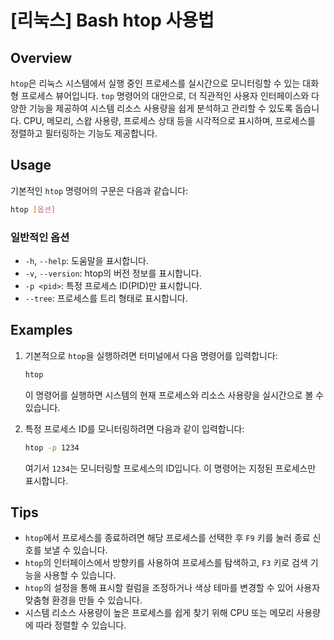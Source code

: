 # [리눅스] Bash htop 사용법

## Overview
`htop`은 리눅스 시스템에서 실행 중인 프로세스를 실시간으로 모니터링할 수 있는 대화형 프로세스 뷰어입니다. `top` 명령어의 대안으로, 더 직관적인 사용자 인터페이스와 다양한 기능을 제공하여 시스템 리소스 사용량을 쉽게 분석하고 관리할 수 있도록 돕습니다. CPU, 메모리, 스왑 사용량, 프로세스 상태 등을 시각적으로 표시하며, 프로세스를 정렬하고 필터링하는 기능도 제공합니다.

## Usage
기본적인 `htop` 명령어의 구문은 다음과 같습니다:

```bash
htop [옵션]
```

### 일반적인 옵션
- `-h`, `--help`: 도움말을 표시합니다.
- `-v`, `--version`: htop의 버전 정보를 표시합니다.
- `-p <pid>`: 특정 프로세스 ID(PID)만 표시합니다.
- `--tree`: 프로세스를 트리 형태로 표시합니다.

## Examples
1. 기본적으로 `htop`을 실행하려면 터미널에서 다음 명령어를 입력합니다:

   ```bash
   htop
   ```

   이 명령어를 실행하면 시스템의 현재 프로세스와 리소스 사용량을 실시간으로 볼 수 있습니다.

2. 특정 프로세스 ID를 모니터링하려면 다음과 같이 입력합니다:

   ```bash
   htop -p 1234
   ```

   여기서 `1234`는 모니터링할 프로세스의 ID입니다. 이 명령어는 지정된 프로세스만 표시합니다.

## Tips
- `htop`에서 프로세스를 종료하려면 해당 프로세스를 선택한 후 `F9` 키를 눌러 종료 신호를 보낼 수 있습니다.
- `htop`의 인터페이스에서 방향키를 사용하여 프로세스를 탐색하고, `F3` 키로 검색 기능을 사용할 수 있습니다.
- `htop`의 설정을 통해 표시할 컬럼을 조정하거나 색상 테마를 변경할 수 있어 사용자 맞춤형 환경을 만들 수 있습니다.
- 시스템 리소스 사용량이 높은 프로세스를 쉽게 찾기 위해 CPU 또는 메모리 사용량에 따라 정렬할 수 있습니다.